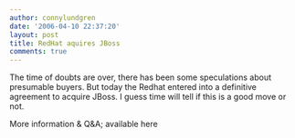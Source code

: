```yaml
---
author: connylundgren
date: '2006-04-10 22:37:20'
layout: post
title: RedHat aquires JBoss
comments: true
---
```


The time of doubts are over, there has been some speculations about presumable
buyers. But today the Redhat entered into a definitive agreement to acquire
JBoss. I guess time will tell if this is a good move or not.

More information & Q&A; available here

